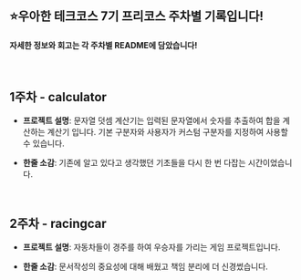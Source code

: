 ## ⭐**우아한 테크코스 7기 프리코스 주차별 기록입니다!**
#### 자세한 정보와 회고는 각 주차별 README에 담았습니다!

&nbsp;

## **1주차 - calculator**
- **프로젝트 설명**: 문자열 덧셈 계산기는 입력된 문자열에서 숫자를 추출하여 합을 계산하는 계산기 입니다.
기본 구분자와 사용자가 커스텀 구분자를 지정하여 사용할 수 있습니다.

- **한줄 소감**: 기존에 알고 있다고 생각했던 기초들을 다시 한 번 다잡는 시간이었습니다.

&nbsp;

## **2주차 - racingcar**
- **프로젝트 설명**: 자동차들이 경주를 하여 우승자를 가리는 게임 프로젝트입니다.

- **한줄 소감**: 문서작성의 중요성에 대해 배웠고 책임 분리에 더 신경썼습니다.
